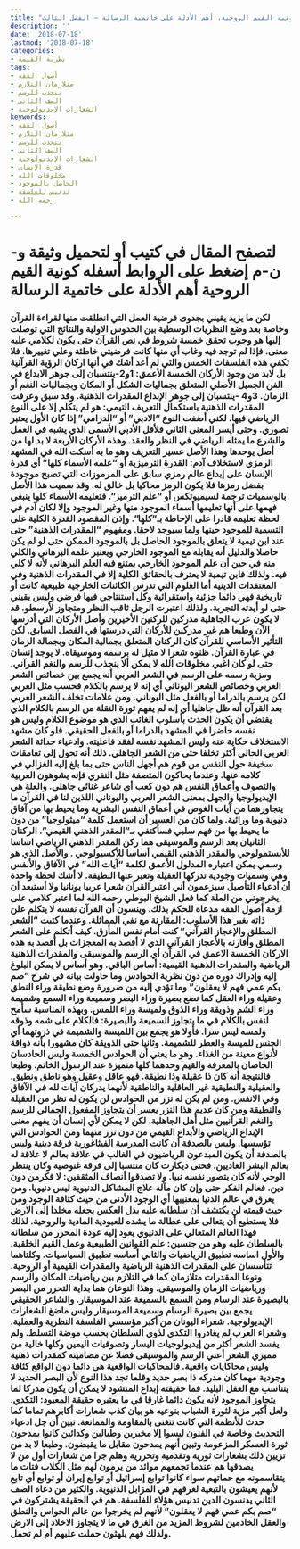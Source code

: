 ```yaml
---
title: "كونية القيم الروحية، أهم الأدلة على خاتمية الرسالة – الفصل الثالث"
description: ''
date: '2018-07-18'
lastmod: '2018-07-18'
categories:
- نظرية القيمة
tags:
- أصول الفقه
- متلازمان التلازم
- ينجذب للرسم
- الصف الثاني
- الشعارات الإيديولوجية
keywords:
- أصول الفقه
- متلازمان التلازم
- ينجذب للرسم
- الصف الثاني
- الشعارات الإيديولوجية
- قدرة الإنسان
- مخلوقات الله
- الحاصل بالموجود
- تدنيس للفلسفة
- رحمه الله

---
```

# **لتصفح المقال في كتيب أو لتحميل وثيقة و-ن-م إضغط على الروابط أسفله** **كونية القيم الروحية أهم الأدلة على خاتمية الرسالة**

### لكن ما يزيد يقيني بجدوى فرضية العمل التي انطلقت منها لقراءة القرآن وخاصة بعد وضع النظريات الوسطية بين الحدوس الاولية والنتائج التي توصلت إليها هو وجوب تحقق خمسة شروط في نص القرآن حتى يكون لكلامي عليه معنى. فإذا لم توجد فيه وغاب أي منها كانت فرضيتي خاطئة وعلي تغييرها. فلا تكفي هذه الفلسفات الخمس والتي لم أعد أشك في أنها اركان الرؤية القرآنية بل لابد من وجود الأركان الخمسة الأعمق: 1و2-ينتسبان إلى جوهر الابداع في الفن الجميل الأصلي المتعلق بجماليات الشكل أو المكان وبجماليات النغم أو الزمان. 3و4 -ينتسبان إلى جوهر الإبداع المقدرات الذهنية. وقد سبق وعرفت المقدرات الذهنية باستكمال التعريف التيمي: هو لم يتكلم إلا على النوع الرياضي فيها. لكني أضفت النوع “الادبي” أو “الدرامي” إذا كان الأول يعتبر تصوري. وحتى أيسر المعنى الثاني فلأقل الأدبي الأسمى الذي يشبه في العمل والشرع ما يمثله الرياضي في النظر والعقد. وهذه الأركان الأربعة لا بد لها من أصل يوحدها وهذا الأصل عسير التعريف وهو ما به أسكت الله في المشهد الرمزي لاستخلاف آدم: القدرة الترميزية أو “علمه الأسماء كلها” أي قدرة الإنسان على إبداع عالم رمزي سابق على المرموزات التي تصبح موجودة بفضل رمزها فلا يكون الرمز محاكيا بل خالق له. وقد سميت هذا الأصل بالوسميات ترجمة لسيميوتكس أو “علم الترميز”. فتعليمه الأسماء كلها ينبغي فهمها على أنها تعليمها أسماء الموجود منها وغير الموجود وإلا لكان آدم في لحظة تعليمه قادرا على الإحاطة بـ”كلها”. وإذن المقصود القدرة الكلية على التسمية للموجود حينها ولما سيوجد لاحقا. ومفهوم “المقدرات الذهنية” حتى عند ابن تيمية لا يتعلق بالموجود الحاصل بل بالموجود الممكن حتى لو لم يكن حاصلا والدليل أنه يقابله مع الموجود الخارجي ويعتبر علمه البرهاني والكلي منه في حين أن علم الموجود الخارجي يمتنع فيه العلم البرهاني لأنه لا كلي فيه. ولذلك فابن تيمية لا يعترف بالحقائق الكلية إلا في المقدرات الذهنية وفي المعتقدات الدينية أما العلوم التي تدرس الكائنات الخارجية طبيعية كانت أو تاريخية فهي دائما جزئية واستقرائية وكل استنتاجي فيها فرضي وليس يقيني حتى لو أيدته التجربة. ولذلك اعتبرت الرجل ثاقب النظر ومتجاوز لأرسطو. قد لا يكون عرب الجاهلية مدركين للركنين الأخيرين وأصل الأركان التي أدرسها الآن وطبعا هم غير مدركين للأركان التي درستها في الفصل السابق. لكن التأثير الأساسي للقرآن كان الركنان المتعلق بجمالية المكان وبجمالة الزمان في عبارة القرآن. ظنوه شعرا لا مثيل له برسمه وموسيقاه. لا يوجد إنسان حتى لو كان اغبي مخلوقات الله لا يمكن ألا ينجذب للرسم والنغم القرآني. ومزية رسمه على الرسم في الشعر العربي أنه يجمع بين خصائص الشعر العربي وخصائص الشعر اليوناني أي إنه لا يرسم بالكلام فحسب مثل العربي لكن يرسم بالدراما أو بالفعل مثل اليوناني. ومن علامات تخلف الشعر العربي بعد القرآن أنه ظل جاهليا أي إنه لم يفهم ثورة النقلة من الرسم بالكلام الذي يقتضي أن يكون الحدث بأسلوب الغائب الذي هو موضوع الكلام وليس هو نفسه حاضرا في المشهد بالدراما أو بالفعل الحقيقي. فلو كان مشهد الاستخلاف حكاية عنه وليس المشهد نفسه لفقد فاعليته. وادعياء حداثة الشعر العربي الحالي أكثر تخلفا حتى من الشعر الجاهلي. ذلك أنه تحول إلى تعامقات سخيفة حول النفس من قوم هم أجهل الناس حتى بما بلغ إليه الغزالي في كلامه عنها. وعندما يحاكون المتصفة مثل النفري فإنه يشوهون العربية والتصوف وأعماق النفس هم دون كعب أي شاعر غنائي جاهلي. والعلة هي الإيديولوجيا والجهل بمعنى الشعر العربي واليوناني اللذين لنا في القرآن ما يتجاوزهما من آيات الغوص في أعماق النفس البشرية وما يحيط بها من آفاق دنيوية وما ورائية. ولما كان من العسير أن استعمل كلمة “ميثولوجيا” من دون ما يحيط بها من فهم سلبي فسأكتفي بـ”المقدر الذهني القيمي”. الركنان الثانيان بعد الرسم والموسيقى هما ركن المقدر الذهني الرياضي اساسا للأبستمولوجي والمقدر الذهني القيمي أساسا للأكسيولوجي . والأصل الذي هو وسمي يمكن اعتباره المدلول الأعمق لكلمة “آيات الله” في الآفاق والأنفس وهي وسميات وجودية تدركها العقيلة وتعبر عنها النطيقة. لا أشك لحظة واحدة أن أدعياء التأصيل سيزعمون أني اعتبر القرآن شعرا عربيا يونانيا ولا أستبعد أن يخرجوني من الملة كما فعل الشيخ البوطي رحمه الله لما اعتبر كلامي على ازمة أصول الفقه مدعاة للحكم بذلك. وينسون أن القرآن نفسه لا يتكلم علن ذاته بغير هذا الأسلوب: المقارنة مع نفي المماثلة. وعندما كتبت “الشعر المطلق والإعجاز القرآني” كنت أمام نفس المأزق. كيف أتكلم على الشعر المطلق وأقارنه بالأعجاز القرآني الذي لا أقصد به المعجزات بل أقصد به هذه الاركان الخمسة الاعمق في القرآن أي الرسم والموسيقى والمقدرات الذهنية الرياضية والمقدرات الذهنية القيمية: أساس الباقي. وهو أساس لا يمكن البلوغ إليه وإدراك دوره من دون نظرية الحوادس وما حاولت بيانه في شرح “صم بكم عمي فهم لا يعقلون” وما تؤدي إليه من ضرورة وضع نطيقة وراء النطق وعقيلة وراء العقل كما نضع بصيرة وراء البصر وسميعة وراء السمع وشميمة وراء الشم وذويقة وراء الذوق ولميسة وراء اللمس. وبهذه المناسبة سأمح لنفس بالكلام في ما يتجاوز السميعة والبصيرة: فالكلام على شمه وذوقه ولمسه ليس سرا. فأولا هو يجمع بين اللميسة والشميمة في ذروتهما أي الجنس للميسة والعطر للشميمة. وثانيا حتى الذويقة كان مشهورا بأنه ذواقة لأنواع معينة من الغذاء. وهو ما يعني أن الحوادس الخمسة وليس الحادسان الخاصان بالمعرفة والقيم وحدهما كلها متميزة عند الرسول الخاتم. وطبعا فالنتيجة أنه كان ذا عقيلة وذا نطيقة. فهو عاقل وعقيل وهو ناطق ونطيق. والعقيلية والنطيقية غير العاقلية والناطقية لأنهما يدركان آيات لله في الآفاق وفي الانفس. ومن لم يكن له نزر من الحوادس لن يكون له نظر من العقيلة والنطيقة ومن كان عديم هذا النزر يعسر أن يتجاوز المفعول الجمالي للرسم والنغم القرآنيين مثل أهل الجاهلية. لكن لا يمكن لأي إنسان أن يفهم معنى الإبداع الرياضي والأبداع القيمي من دون نزر منهما ومن الحوادس التي تؤسسها. وليس بالصدفة أن كانت المدرسة الفيثاغورية فرقة دينية وليس بالصدفة أن يكون المبدعون الرياضيون في الغالب في علاقة بعالم لا علاقة له بعالم البشر العاديين. فحتى ديكارت كان منتسبا إلى فرقة غنوصية وكان ينتظر الوحي لأنه كان يتصور نفسه نبيا. ولا تصدقوا أنصاف المثقفين: لا فكرمن دون دين. فعالم الفكر حتى وإن كان مآله علاج المشاكل الدنيوية ليس دنيويا. ومن يغرق في عالم الدنيا بمعنييها أي الوجود الأدنى من حيث كثافة الوجود ومن حيث قيمته لن يكتشف أن سلطانه عليه بدل العكس يجعله مخلدا إلى الارض فلا يستطيع أن يتعالى على عطالة ما يشده للعبودية المادية والروحية. لذلك فهذا العالم المتعالي على الدنيوي يعود إليه عودة المحرر من سلطانه بالسلطان عليه وهو من جنسين: علم القوانين الطبيعية وعمل القيم الخلقية. والأول اساسه تطبيق الرياضيات والثاني أساسه تطبيق السياسيات. وكلتاهما تتأسسان على المقدرات الذهنية الرياضية والمقدرات القيمية أو الروحية. ونوعا المقدرات متلازمان كما في التلازم بين رياضيات المكان والرسم ورياضيات الزمان والموسيقى. وهذا النوعان هما بداية التحرر من البصر بالبصيرة عند الرسام ومن السمع بالسميعة عند الموسيقار. والشاعر الحقيقي يجمع بين بصيرة الرسام وسميعة الموسيقار وليس ماضغ الشعارات الإيديولوجية. شعراء اليونان من أكبر مؤسسي الفلسفة النظرية والعملية. وشعراء العرب لم يغادروا التكدي لذوي السلطان بحسب موضة التسلط. ولم يفسد الشعر أكثر من إيديولوجيات اليسار وتصوفيات اليمين وكلها خالية من مميزي الشعر أعني الرسم والموسيقى فضلا عن مضامينه كمقدرات ذهنية وليس محاكايات واقعية. فالمحاكيات الواقعية هي دائما دون الواقع كثافة وجودية مهما كان مدركه ذا بصر حديد وقلما تجد هذا النوع لأن البصر الحديد لا يتناسب مع العقل البليد. فما حقيقته إبداع المنشود لا يمكن أن يكون مدركا لما يتجاوز الموجود لأنه يكون دائما غارقا في ما يعتبره حقيقة المعبود: التكدي. ولعل أكبر مزية لثورة الشباب بنوعيه هو بيان كذب شعارات أكابرهم تماما كما حدث للأنظمة التي كانت تتغنى بالمقاومة والممانعة. تبين أن جل ادعياء التحديث وخاصة في الفنون ليسوا إلا مخبرين وطبالين وكدائين كانوا يمدحون ثورة العسكر المزعومة وتبين أنهم يمدحون مقابل ما يقبضون. وطبعا لا بد من تزيين ذلك بشعارات ثورية وتقدمية وتحررية وهلم جرا من شعارات أول من لا يصدقها هم عندما تجمعهم موائد من يرمون لهم مثل الكلاب فتات ما يتقاسمونه مع حماتهم سواء كانوا توابع إسرائيل أو توابع إيران أو توابع أي تابع لأنهم يعيشون بالتبعية لغرقهم في المزابل الدنيوية. والكثير من دعاة الصف الثاني يدنسون الدين تدنيس هؤلاء للفلسفة. هم في الحقيقة يشتركون في “صم بكم عمي فهم لا يعقلون” لأنهم لم يخرجوا من عالم الحواس والنطق والعقل الخادمين لشروط المزيد من الغرق في ما لا يتجاوز الاخلاد إلى الارض ولذلك فهم يلهثون حملت عليهم أم لم تحمل.

###